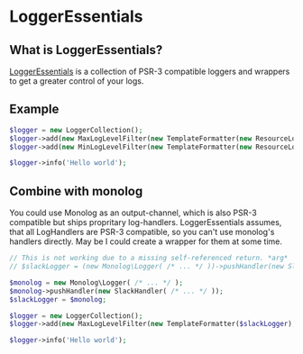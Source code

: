 # LoggerEssentials

## What is LoggerEssentials?

[LoggerEssentials](https://github.com/LoggerEssentials/LoggerEssentials) is a collection of PSR-3 compatible loggers and wrappers to get a greater control of your logs. 

## Example

```PHP
$logger = new LoggerCollection();
$logger->add(new MaxLogLevelFilter(new TemplateFormatter(new ResourceLogger(STDOUT)), LogLevel::WARNING));
$logger->add(new MinLogLevelFilter(new TemplateFormatter(new ResourceLogger(STDERR)), LogLevel::ERROR));

$logger->info('Hello world');
```

## Combine with monolog

You could use Monolog as an output-channel, which is also PSR-3 compatible but ships propritary log-handlers. LoggerEssentials assumes, that all LogHandlers are PSR-3 compatible, so you can't use monolog's handlers directly. May be I could create a wrapper for them at some time. 

```PHP
// This is not working due to a missing self-referenced return. *arg*
// $slackLogger = (new Monolog\Logger( /* ... */ ))->pushHandler(new SlackHandler( /* ... */ ));

$monolog = new Monolog\Logger( /* ... */ );
$monolog->pushHandler(new SlackHandler( /* ... */ ));
$slackLogger = $monolog;

$logger = new LoggerCollection();
$logger->add(new MaxLogLevelFilter(new TemplateFormatter($slackLogger), LogLevel::DEBUG));

$logger->info('Hello world');
```
